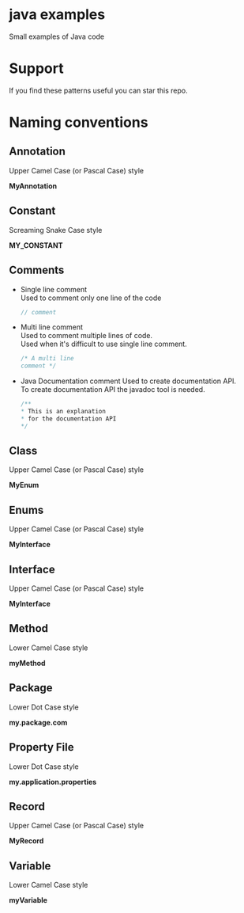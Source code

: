 # java examples
Small examples of Java code

# Support
If you find these patterns useful you can star this repo.

# Naming conventions

## Annotation
Upper Camel Case (or Pascal Case) style

**MyAnnotation**

## Constant
Screaming Snake Case style

**MY_CONSTANT**

## Comments
* Single line comment  
  Used to comment only one line of the code  
  
  ```java
  // comment
  ```

* Multi line comment  
  Used to comment multiple lines of code.  
  Used when it's difficult to use single line comment.  
    
  ```java
  /* A multi line
  comment */
  ```
  
* Java Documentation comment
  Used to create documentation API.  
  To create documentation API the javadoc tool is needed.

  ```java
  /**
  * This is an explanation
  * for the documentation API
  */
  ```

## Class
Upper Camel Case (or Pascal Case) style

**MyEnum**

## Enums
Upper Camel Case (or Pascal Case) style

**MyInterface**

## Interface
Upper Camel Case (or Pascal Case) style

**MyInterface**

## Method
Lower Camel Case style

**myMethod**

## Package
Lower Dot Case style

**my.package.com**

## Property File
Lower Dot Case style

**my.application.properties**

## Record
Upper Camel Case (or Pascal Case) style

**MyRecord**

## Variable
Lower Camel Case style

**myVariable**


